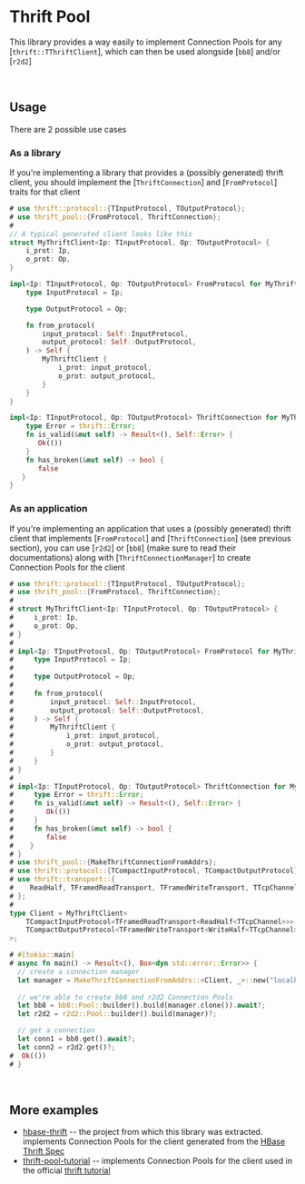 # Thrift Pool

This library provides a way easily to implement Connection Pools for any [`thrift::TThriftClient`],
which can then be used alongside [`bb8`] and/or [`r2d2`]

<br>

## Usage

There are 2 possible use cases

### As a library

If you're implementing a library that provides a (possibly generated) thrift client,
you should implement the [`ThriftConnection`] and [`FromProtocol`] traits
for that client

```rust
# use thrift::protocol::{TInputProtocol, TOutputProtocol};
# use thrift_pool::{FromProtocol, ThriftConnection};
#
// A typical generated client looks like this
struct MyThriftClient<Ip: TInputProtocol, Op: TOutputProtocol> {
    i_prot: Ip,
    o_prot: Op,
}

impl<Ip: TInputProtocol, Op: TOutputProtocol> FromProtocol for MyThriftClient<Ip, Op> {
    type InputProtocol = Ip;

    type OutputProtocol = Op;

    fn from_protocol(
        input_protocol: Self::InputProtocol,
        output_protocol: Self::OutputProtocol,
    ) -> Self {
        MyThriftClient {
            i_prot: input_protocol,
            o_prot: output_protocol,
        }
    }
}

impl<Ip: TInputProtocol, Op: TOutputProtocol> ThriftConnection for MyThriftClient<Ip, Op> {
    type Error = thrift::Error;
    fn is_valid(&mut self) -> Result<(), Self::Error> {
       Ok(())
    }
    fn has_broken(&mut self) -> bool {
       false
   }
}

```

### As an application

If you're implementing an application that uses a (possibly generated) thrift client that
implements [`FromProtocol`] and [`ThriftConnection`] (see previous section), you can use
[`r2d2`] or [`bb8`] (make sure to read their documentations) along with
[`ThriftConnectionManager`] to create Connection Pools for the client

```rust should_panic
# use thrift::protocol::{TInputProtocol, TOutputProtocol};
# use thrift_pool::{FromProtocol, ThriftConnection};
#
# struct MyThriftClient<Ip: TInputProtocol, Op: TOutputProtocol> {
#     i_prot: Ip,
#     o_prot: Op,
# }
#
# impl<Ip: TInputProtocol, Op: TOutputProtocol> FromProtocol for MyThriftClient<Ip, Op> {
#     type InputProtocol = Ip;
#
#     type OutputProtocol = Op;
#
#     fn from_protocol(
#         input_protocol: Self::InputProtocol,
#         output_protocol: Self::OutputProtocol,
#     ) -> Self {
#         MyThriftClient {
#             i_prot: input_protocol,
#             o_prot: output_protocol,
#         }
#     }
# }
#
# impl<Ip: TInputProtocol, Op: TOutputProtocol> ThriftConnection for MyThriftClient<Ip, Op> {
#     type Error = thrift::Error;
#     fn is_valid(&mut self) -> Result<(), Self::Error> {
#        Ok(())
#     }
#     fn has_broken(&mut self) -> bool {
#        false
#    }
# }
# use thrift_pool::{MakeThriftConnectionFromAddrs};
# use thrift::protocol::{TCompactInputProtocol, TCompactOutputProtocol};
# use thrift::transport::{
#    ReadHalf, TFramedReadTransport, TFramedWriteTransport, TTcpChannel, WriteHalf,
# };
#
type Client = MyThriftClient<
    TCompactInputProtocol<TFramedReadTransport<ReadHalf<TTcpChannel>>>,
    TCompactOutputProtocol<TFramedWriteTransport<WriteHalf<TTcpChannel>>>,
>;

# #[tokio::main]
# async fn main() -> Result<(), Box<dyn std::error::Error>> {
  // create a connection manager
  let manager = MakeThriftConnectionFromAddrs::<Client, _>::new("localhost:9090").into_connection_manager();
  
  // we're able to create bb8 and r2d2 Connection Pools
  let bb8 = bb8::Pool::builder().build(manager.clone()).await?;
  let r2d2 = r2d2::Pool::builder().build(manager)?;

  // get a connection
  let conn1 = bb8.get().await?;
  let conn2 = r2d2.get()?;
#  Ok(())
# }
```

<br>

## More examples

- [hbase-thrift](https://github.com/midnightexigent/hbase-thrift-rs) -- the project from which this
library was extracted. implements Connection Pools for the client generated from the
[HBase Thrift Spec](https://github.com/apache/hbase/tree/master/hbase-thrift/src/main/resources/org/apache/hadoop/hbase/thrift)
- [thrift-pool-tutorial](https://github.com/midnightexigent/thrift-pool-tutorial-rs) -- implements
Connection Pools for the client used in the official
[thrift tutorial](https://github.com/apache/thrift/tree/master/tutorial)

<br>

